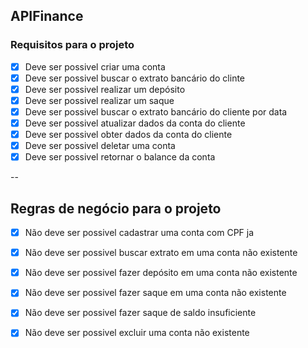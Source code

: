 ## APIFinance 

### Requisitos para o projeto

- [x] Deve ser possivel criar uma conta
- [x] Deve ser possivel buscar o extrato bancário do clinte
- [x] Deve ser possivel realizar um depósito
- [x] Deve ser possivel realizar um saque
- [x] Deve ser possivel buscar o extrato bancário do cliente por data 
- [x] Deve ser possivel atualizar dados da conta do cliente
- [x] Deve ser possivel obter dados da conta do cliente
- [x] Deve ser possivel deletar uma conta
- [x] Deve ser possivel retornar o balance da conta

-- 

## Regras de negócio para o projeto

- [x] Não deve ser possivel cadastrar uma conta com CPF ja 
- [x] Não deve ser possivel buscar extrato em uma conta não existente
- [x] Não deve ser possivel fazer depósito em uma conta não existente
- [x] Não deve ser possivel fazer saque em uma conta não existente
- [x] Não deve ser possivel fazer saque de saldo insuficiente
- [x] Não deve ser possivel excluir uma conta não existente



